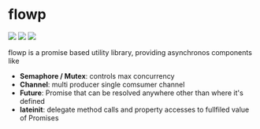 # flowp

![](https://img.shields.io/github/workflow/status/Semesse/flowp/Run%20tests/master?label=CI&style=flat-square)
![](https://img.shields.io/codeclimate/maintainability/Semesse/flowp?style=flat-square)
![](https://img.shields.io/codeclimate/coverage/Semesse/flowp?style=flat-square)

flowp is a promise based utility library, providing asynchronos components like



- **Semaphore / Mutex**: controls max concurrency
- **Channel**: multi producer single comsumer channel
- **Future**: Promise that can be resolved anywhere other than where it's defined
- **lateinit**: delegate method calls and property accesses to fullfiled value of Promises